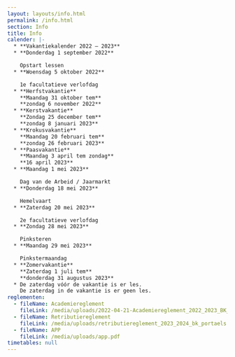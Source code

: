 ```yaml
---
layout: layouts/info.html
permalink: /info.html
section: Info
title: Info
calender: |-
  * **Vakantiekalender 2022 – 2023**
  * **Donderdag 1 september 2022**

    Opstart lessen
  * **Woensdag 5 oktober 2022**

    1e facultatieve verlofdag
  * **Herfstvakantie**
    **Maandag 31 oktober tem**
    **zondag 6 november 2022**
  * **Kerstvakantie**
    **Zondag 25 december tem**
    **zondag 8 januari 2023**
  * **Krokusvakantie**
    **Maandag 20 februari tem**
    **zondag 26 februari 2023**
  * **Paasvakantie**
    **Maandag 3 april tem zondag**
    **16 april 2023**
  * **Maandag 1 mei 2023**

    Dag van de Arbeid / Jaarmarkt
  * **Donderdag 18 mei 2023**

    Hemelvaart
  * **Zaterdag 20 mei 2023**

    2e facultatieve verlofdag
  * **Zondag 28 mei 2023**

    Pinksteren
  * **Maandag 29 mei 2023**

    Pinkstermaandag
  * **Zomervakantie**
    **Zaterdag 1 juli tem**
    **donderdag 31 augustus 2023**
  * De zaterdag vóór de vakantie is er les.
    De zaterdag in de vakantie is er geen les.
reglementen:
  - fileName: Academiereglement
    fileLink: /media/uploads/2022-04-21-Academiereglement_2022_2023_BK_Portaels.pdf
  - fileName: Retributiereglement
    fileLink: /media/uploads/retributiereglement_2023_2024_bk_portaels.pdf
  - fileName: APP
    fileLink: /media/uploads/app.pdf
timetables: null
---
```

